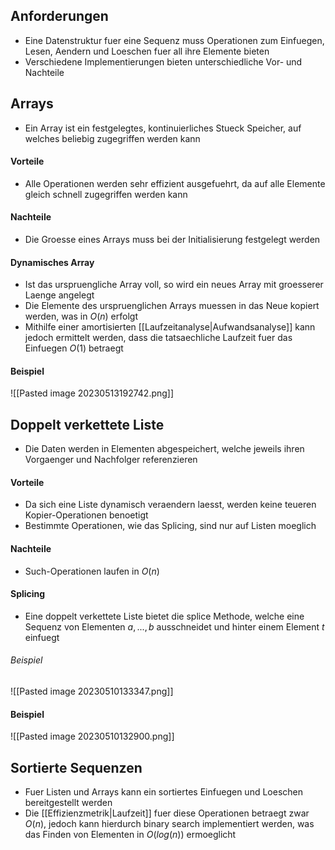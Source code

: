 ## Anforderungen
- Eine Datenstruktur fuer eine Sequenz muss Operationen zum Einfuegen, Lesen, Aendern und Loeschen fuer all ihre Elemente bieten
- Verschiedene Implementierungen bieten unterschiedliche Vor- und Nachteile
## Arrays
- Ein Array ist ein festgelegtes, kontinuierliches Stueck Speicher, auf welches beliebig zugegriffen werden kann
#### Vorteile
- Alle Operationen werden sehr effizient ausgefuehrt, da auf alle Elemente gleich schnell zugegriffen werden kann
#### Nachteile
- Die Groesse eines Arrays muss bei der Initialisierung festgelegt werden
#### Dynamisches Array
- Ist das urspruengliche Array voll, so wird ein neues Array mit groesserer Laenge angelegt
- Die Elemente des urspruenglichen Arrays muessen in das Neue kopiert werden, was in $O(n)$ erfolgt
- Mithilfe einer amortisierten [[Laufzeitanalyse|Aufwandsanalyse]] kann jedoch ermittelt werden, dass die tatsaechliche Laufzeit fuer das Einfuegen $O(1)$ betraegt
#### Beispiel
![[Pasted image 20230513192742.png]]
## Doppelt verkettete Liste
- Die Daten werden in Elementen abgespeichert, welche jeweils ihren Vorgaenger und Nachfolger referenzieren
#### Vorteile
- Da sich eine Liste dynamisch veraendern laesst, werden keine teueren Kopier-Operationen benoetigt
- Bestimmte Operationen, wie das Splicing, sind nur auf Listen moeglich
#### Nachteile
- Such-Operationen laufen in $O(n)$
#### Splicing
- Eine doppelt verkettete Liste bietet die splice Methode, welche eine Sequenz von Elementen $a, ..., b$ ausschneidet und hinter einem Element $t$ einfuegt
###### Beispiel
![[Pasted image 20230510133347.png]]
#### Beispiel
![[Pasted image 20230510132900.png]]
## Sortierte Sequenzen
- Fuer Listen und Arrays kann ein sortiertes Einfuegen und Loeschen bereitgestellt werden
- Die [[Effizienzmetrik|Laufzeit]] fuer diese Operationen betraegt zwar $O(n)$, jedoch kann hierdurch binary search implementiert werden, was das Finden von Elementen in $O(log(n))$ ermoeglicht